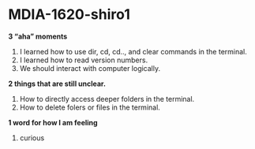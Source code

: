 # MDIA-1620-shiro1

**3 “aha” moments**
1. I learned how to use dir, cd, cd.., and clear commands in the terminal.
2. I learned how to read version numbers.
3. We should interact with computer logically.

**2 things that are still unclear.**
1. How to directly access deeper folders in the terminal.
2. How to delete folers or files in the terminal.

**1 word for how I am feeling**
1. curious
